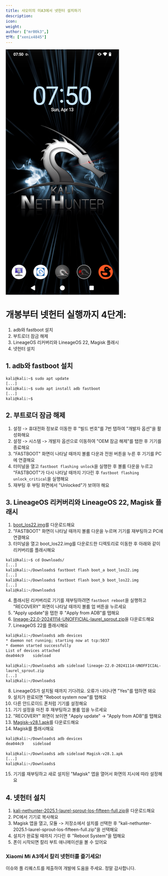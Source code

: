 ```yaml
---
title: 샤오미의 미A3에서 넷헌터 설치하기
description:
icon:
weight:
author: ["mr00k3",]
번역: ["xenix4845"]
---
```


![](xiaomi_mi_a3.png)

# 개봉부터 넷헌터 실행까지 4단계:
1. adb와 fastboot 설치
2. 부트로더 잠금 해제
3. LineageOS 리커버리와 LineageOS 22, Magisk 플래시
4. 넷헌터 설치

## 1. adb와 fastboot 설치

```console
kali@kali:~$ sudo apt update
[...]
kali@kali:~$ sudo apt install adb fastboot
[...]
kali@kali:~$
```

## 2. 부트로더 잠금 해제
  
1. 설정 -> 휴대전화 정보로 이동한 후 "빌드 번호"를 7번 탭하여 "개발자 옵션"을 활성화해요
2. 설정 -> 시스템 -> 개발자 옵션으로 이동하여 "OEM 잠금 해제"를 탭한 후 기기를 종료해요
3. "FASTBOOT" 화면이 나타날 때까지 볼륨 다운과 전원 버튼을 누른 후 기기를 PC에 연결해요
4. 터미널을 열고 `fastboot flashing unlock`을 실행한 후 볼륨 다운을 누르고 "FASTBOOT"가 다시 나타날 때까지 기다린 후 `fastboot flashing unlock_critical`을 실행해요
5. 재부팅 후 부팅 화면에서 "Unlocked"가 보여야 해요

## 3. LineageOS 리커버리와 LineageOS 22, Magisk 플래시
 
1. [boot_los22.img](https://thebiggestboi.skyblueborb.workers.dev/0:/boot_los22.img)를 다운로드해요
2. "FASTBOOT" 화면이 나타날 때까지 볼륨 다운을 누르며 기기를 재부팅하고 PC에 연결해요
3. 터미널을 열고 boot_los22.img를 다운로드한 디렉토리로 이동한 후 아래와 같이 리커버리를 플래시해요
```console
kali@kali:~$ cd Downloads/
[...]
kali@kali:~/Downloads$ fastboot flash boot_a boot_los22.img
[...]
kali@kali:~/Downloads$ fastboot flash boot_b boot_los22.img
[...]
kali@kali:~/Downloads$
```
4. 플래시된 리커버리로 기기를 재부팅하려면 `fastboot reboot`을 실행하고 "RECOVERY" 화면이 나타날 때까지 볼륨 업 버튼을 누르세요
5. "Apply update"을 탭한 후 "Apply from ADB"를 탭해요
6. [lineage-22.0-20241114-UNOFFICIAL-laurel_sprout.zip](https://thebiggestboi.skyblueborb.workers.dev/0:/lineage-22.0-20241114-UNOFFICIAL-laurel_sprout.zip)을 다운로드해요
7. LineageOS 22를 플래시해요
```console
kali@kali:~/Downloads$ adb devices
* daemon not running; starting now at tcp:5037
* daemon started successfully
List of devices attached
dea044c9    sideload

kali@kali:~/Downloads$ adb sideload lineage-22.0-20241114-UNOFFICIAL-laurel_sprout.zip
[...]
kali@kali:~/Downloads$
```
8. LineageOS가 설치될 때까지 기다려요. 오류가 나타나면 "Yes"를 탭하면 돼요
9. 설치가 완료되면 "Reboot system now"를 탭해요
10. 다른 안드로이드 폰처럼 기기를 설정해요
11. 기기 설정을 마친 후 재부팅하고 볼륨 업을 누르세요
12. "RECOVERY" 화면이 보이면 "Apply update" -> "Apply from ADB"를 탭해요
13. [Magisk-v28.1.apk](https://github.com/topjohnwu/Magisk/releases/download/v28.1/Magisk-v28.1.apk)를 다운로드해요
14. Magisk를 플래시해요
```console
kali@kali:~/Downloads$ adb devices
dea044c9    sideload

kali@kali:~/Downloads$ adb sideload Magisk-v28.1.apk
[...]
kali@kali:~/Downloads$
```
15. 기기를 재부팅하고 새로 설치된 "Magisk" 앱을 열어서 화면의 지시에 따라 설정해요

## 4. 넷헌터 설치
  
1. [kali-nethunter-2025.1-laurel-sprout-los-fifteen-full.zip](https://image-nethunter.kali.org/nethunter-installer/kali-2025.1/kali-nethunter-2025.1-laurel-sprout-los-fifteen-full.zip)을 다운로드해요
2. PC에서 기기로 복사해요
3. Magisk 앱을 열고, 모듈 -> 저장소에서 설치를 선택한 후 "kali-nethunter-2025.1-laurel-sprout-los-fifteen-full.zip"을 선택해요
4. 설치가 완료될 때까지 기다린 후 "Reboot System"을 탭해요
5. 폰이 시작되면 칼리 부트 애니메이션을 볼 수 있어요
### Xiaomi Mi A3에서 칼리 넷헌터를 즐기세요!
  
  
이슈와 풀 리퀘스트를 제출하여 개발에 도움을 주세요. 정말 감사합니다.
